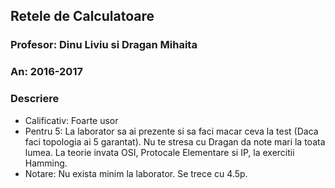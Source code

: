 ## Retele de Calculatoare
### Profesor: Dinu Liviu si Dragan Mihaita
### An: 2016-2017
### Descriere
* Calificativ: Foarte usor
* Pentru 5: La laborator sa ai prezente si sa faci macar ceva la test (Daca faci topologia ai 5 garantat). Nu te stresa cu Dragan da note mari la toata lumea. La teorie invata OSI, Protocale Elementare si IP, la exercitii Hamming.
* Notare: Nu exista minim la laborator. Se trece cu 4.5p.